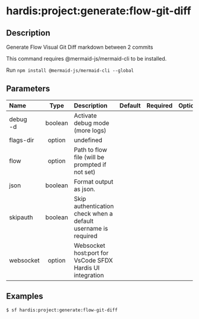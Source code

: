 <!-- This file has been generated with command 'sf hardis:doc:plugin:generate'. Please do not update it manually or it may be overwritten -->
# hardis:project:generate:flow-git-diff

## Description

Generate Flow Visual Git Diff markdown between 2 commits

This command requires @mermaid-js/mermaid-cli to be installed.

Run `npm install @mermaid-js/mermaid-cli --global`
  

## Parameters

|Name|Type|Description|Default|Required|Options|
|:---|:--:|:----------|:-----:|:------:|:-----:|
|debug<br/>-d|boolean|Activate debug mode (more logs)||||
|flags-dir|option|undefined||||
|flow|option|Path to flow file (will be prompted if not set)||||
|json|boolean|Format output as json.||||
|skipauth|boolean|Skip authentication check when a default username is required||||
|websocket|option|Websocket host:port for VsCode SFDX Hardis UI integration||||

## Examples

```shell
$ sf hardis:project:generate:flow-git-diff
```


